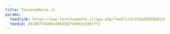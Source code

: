 ```yaml
---
title: TecnikaMente.it
params:
  feedlink: https://www.tecnikamente.it/app.php/feed?sid=25dad50308811b679bf58334a8c560dc
  feedid: 8418b7f4b00c80655075b893c0387ff2
---
```

